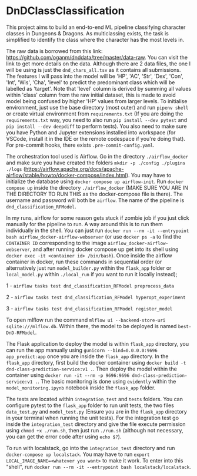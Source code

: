 # DnDClassClassification

This project aims to build an end-to-end ML pipeline classifying character classes in Dungeons &amp; Dragons.
As multiclassing exists, the task is simplified to identify the class where the character has the most levels in.


The raw data is borrowed from this link: <https://github.com/oganm/dnddata/tree/master/data-raw>.
You can visit the link to get more details on the data.
Although there are 2 data files, the one I will be using is just the `dnd_chars_all.tsv` as it contains all submissions.
The features I will pass into the model will be 'HP', 'AC', 'Str', 'Dex', 'Con', 'Int', 'Wis', 'Cha', 'level' to predict the predominant
class which will be labelled as 'target'. Note that 'level' column is derived by summing all values within 'class' column from the raw
initial dataset, this is made to avoid model being confused by higher 'HP' values from larger levels.
To initialise environment, just use the base directory (most outer) and run `pipenv shell` or create virtual environment from `requirements.txt` 
(If you are doing the `requirements.txt` way, you need to also run `pip install --dev pytest` and `pip install --dev deepdiff` to perform tests). You also need to make sure you
have Python and Jupyter extensions installed into workspace (for VSCode, install it in the IDE or the remote codespace if you're doing that).
For pre-commit hooks, there exists `.pre-commit-config.yaml`.


The orchestration tool used is Airflow. Go in the directory `./airflow_docker` and make sure you have created the folders
`mkdir -p ./config ./plugins ./logs` (https://airflow.apache.org/docs/apache-airflow/stable/howto/docker-compose/index.html).
You may have to initialize the database using `docker compose up airflow-init`.
Run `docker compose up` inside the directory `./airflow_docker` (MAKE SURE YOU ARE IN THE DIRECTORY TO RUN THIS as the docker-compose file is there).
The username and password will both be `airflow`. The name of the pipeline is `dnd_classification_RFModel`.


In my runs, airflow for some reason gets stuck if zombie job if you just click manually for the pipeline to run. A way around this is to
run them individually in the shell. You can just run `docker run --rm -it --entrypoint bash airflow_docker-airflow-webserver` (or use `docker ps -a` to find the 
`CONTAINER ID` corresponding to the image `airflow_docker-airflow-webserver`, and after running docker compose up get into its shell using 
`docker exec -it <container id> /bin/bash`). Once inside the airflow container in docker, run these commands in sequential order 
(or alternatively just run `model_builder.py` within the `flask_app` folder or `local_model.py` within `./local_run` if you want to run it locally instead);


1 - `airflow tasks test dnd_classification_RFModel preprocess_data`


2 - `airflow tasks test dnd_classification_RFModel hyperopt_experiment`


3 - `airflow tasks test dnd_classification_RFModel register_model`


To open mlflow run the command `mlflow ui --backend-store-uri sqlite:///mlflow.db`. Within there, the model to be deployed is named `best-DnD-RFModel`.


The Flask application to deploy the model is within `flask_app` directory, you can run the app manually using `gunicorn --bind=0.0.0.0:9696 app_predict:app`
once you are inside the `flask_app` directory. In the `flask_app` directory, first build the docker container using `docker build -t dnd-class-prediction-service:v1 .`.
Then deploy the model within the container using `docker run -it --rm -p 9696:9696 dnd-class-prediction-service:v1 .`. 
The basic monitoring is done using `evidently` within the `model_monitoring.ipynb` notebook inside the `flask_app` folder.


The tests are located within `integration_test` and `tests` folders. You can configure pytest to the `flask_app` folder to run unit tests, the two files `data_test.py`
and `model_test.py` (Ensure you are in the `flask_app` directory in your terminal when running the unit tests). For the integration test go inside the 
`integration_test` directory and give the file execute permission using `chmod +x ./run.sh`, then just run `./run.sh` (although not necessary, 
you can get the error code after using `echo $?`).


To run with localstack, go into the `integration_test` directory and run `docker-compose up localstack`. You may have to run `export LOCAL_IMAGE_NAME=<whatever you want>`
to make it work. To enter into this "shell", run `docker run --rm -it --entrypoint bash localstack/localstack`.
